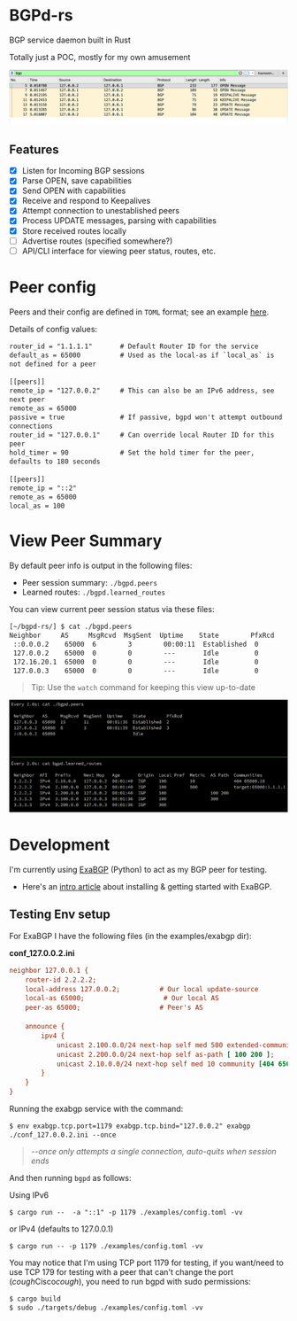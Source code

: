 # BGPd-rs

BGP service daemon built in Rust

Totally just a POC, mostly for my own amusement

![PCAP](examples/pcap.png)


## Features
- [x] Listen for Incoming BGP sessions 
- [x] Parse OPEN, save capabilities
- [x] Send OPEN with capabilities 
- [x] Receive and respond to Keepalives
- [x] Attempt connection to unestablished peers
- [x] Process UPDATE messages, parsing with capabilities
- [x] Store received routes locally
- [ ] Advertise routes (specified somewhere?)
- [ ] API/CLI interface for viewing peer status, routes, etc.

# Peer config
Peers and their config are defined in `TOML` format; see an example [here](examples/config.toml).

Details of config values:
```
router_id = "1.1.1.1"       # Default Router ID for the service
default_as = 65000          # Used as the local-as if `local_as` is not defined for a peer

[[peers]]
remote_ip = "127.0.0.2"     # This can also be an IPv6 address, see next peer
remote_as = 65000
passive = true              # If passive, bgpd won't attempt outbound connections
router_id = "127.0.0.1"     # Can override local Router ID for this peer
hold_timer = 90             # Set the hold timer for the peer, defaults to 180 seconds

[[peers]]
remote_ip = "::2"
remote_as = 65000
local_as = 100
```

# View Peer Summary
By default peer info is output in the following files:
- Peer session summary: `./bgpd.peers`
- Learned routes: `./bgpd.learned_routes`

You can view current peer session status via these files:

```
[~/bgpd-rs/] $ cat ./bgpd.peers
Neighbor     AS     MsgRcvd  MsgSent  Uptime    State        PfxRcd
 ::0.0.0.2    65000  6        3        00:00:11  Established  0
 127.0.0.2    65000  0        0        ---       Idle         0
 172.16.20.1  65000  0        0        ---       Idle         0
 127.0.0.3    65000  0        0        ---       Idle         0
```
 > Tip: Use the `watch` command for keeping this view up-to-date

![Peer Status](examples/status.png)

# Development
I'm currently using [ExaBGP](https://github.com/Exa-Networks/exabgp) (Python) to act as my BGP peer for testing.
- Here's an [intro article](https://thepacketgeek.com/influence-routing-decisions-with-python-and-exabgp/) about installing & getting started with ExaBGP.

## Testing Env setup
For ExaBGP I have the following files (in the examples/exabgp dir):

**conf_127.0.0.2.ini**
```ini
neighbor 127.0.0.1 {
    router-id 2.2.2.2;
    local-address 127.0.0.2;          # Our local update-source
    local-as 65000;                    # Our local AS
    peer-as 65000;                    # Peer's AS

    announce {
        ipv4 {
            unicast 2.100.0.0/24 next-hop self med 500 extended-community [ target:65000:1.1.1.1 ];
            unicast 2.200.0.0/24 next-hop self as-path [ 100 200 ];
            unicast 2.10.0.0/24 next-hop self med 10 community [404 65000:10];
        }
    }
}
```

Running the exabgp service with the command:

```
$ env exabgp.tcp.port=1179 exabgp.tcp.bind="127.0.0.2" exabgp ./conf_127.0.0.2.ini --once
```
> *--once only attempts a single connection, auto-quits when session ends*


And then running `bgpd` as follows:

Using IPv6
```
$ cargo run --  -a "::1" -p 1179 ./examples/config.toml -vv
```

or IPv4 (defaults to 127.0.0.1)
```
$ cargo run -- -p 1179 ./examples/config.toml -vv
```

You may notice that I'm using TCP port 1179 for testing, if you want/need to use TCP 179 for testing with a peer that can't change the port (*cough*Cisco*cough*), you need to run bgpd with sudo permissions:

```
$ cargo build
$ sudo ./targets/debug ./examples/config.toml -vv
```